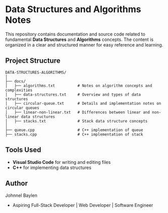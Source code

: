 # Data Structures and Algorithms Notes

This repository contains documentation and source code related to fundamental **Data Structures** and **Algorithms** concepts. The content is organized in a clear and structured manner for easy reference and learning.

## Project Structure

```
DATA-STRUCTURES-ALGORITHMS/
│
├── docs/
│   ├── algorithms.txt          # Notes on algorithm concepts and complexities
│   ├── data-structures.txt     # Overview and types of data structures
│   ├── circular-queue.txt      # Details and implementation notes on circular queues
│   ├── linear-non-linear.txt   # Differences between linear and non-linear data structures
│   ├── stacks.txt              # Stack data structure concepts
│
├── queue.cpp                   # C++ implementation of queue
├── stacks.cpp                  # C++ implementation of stack
```

## Tools Used

* **Visual Studio Code** for writing and editing files
* **C++** for implementing data structures


## Author 

Johnnel Baylen

- Aspiring Full-Stack Developer | Web Developer | Software Engineer